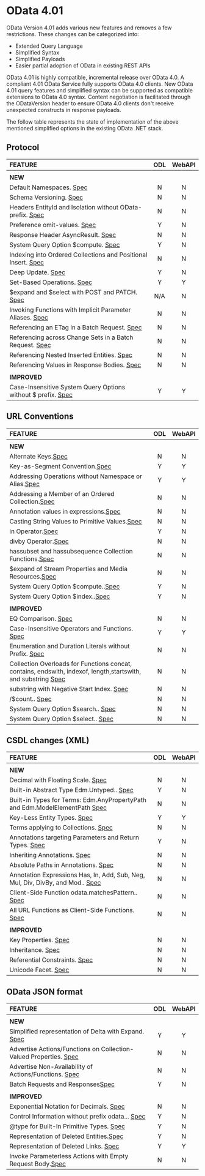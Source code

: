 # OData 4.01

OData Version 4.01 adds various new features and removes a few restrictions. These changes can be categorized into:

- Extended Query Language
- Simplified Syntax
- Simplified Payloads
- Easier partial adoption of OData in existing REST APIs

OData 4.01 is highly compatible, incremental release over OData 4.0. A compliant 4.01 OData Service fully supports OData 4.0 clients.
New OData 4.01 query features and simplified syntax can be supported as compatible extensions to OData 4.0 syntax.
Content negotiation is facilitated through the ODataVersion header to ensure OData 4.0 clients don't receive unexpected constructs in response payloads.

The follow table represents the state of implementation of the above mentioned simplified options in the existing OData .NET stack.

## Protocol

|FEATURE|ODL|WebAPI|
|:---|:--:|:--:|
||||||||||||||||
|**NEW**|
| Default Namespaces. [Spec]("https://docs.oasis-open.org/odata/new-in-odata/v4.01/cn02/new-in-odata-v4.01-cn02.html#_Toc495652484")                                                  |N|N|
| Schema Versioning. [Spec]("https://docs.oasis-open.org/odata/new-in-odata/v4.01/cn02/new-in-odata-v4.01-cn02.html#_Toc495652485")                                                   |N|N|
| Headers EntityId and Isolation without OData- prefix. [Spec]("https://docs.oasis-open.org/odata/new-in-odata/v4.01/cn02/new-in-odata-v4.01-cn02.html#_Toc495652486")                |N|N|
| Preference omit-values. [Spec]("https://docs.oasis-open.org/odata/new-in-odata/v4.01/cn02/new-in-odata-v4.01-cn02.html#_Toc495652487")                                              |Y|N|
| Response Header AsyncResult. [Spec]("https://docs.oasis-open.org/odata/new-in-odata/v4.01/cn02/new-in-odata-v4.01-cn02.html#_Toc495652488")                                         |N|N|
| System Query Option $compute. [Spec]("https://docs.oasis-open.org/odata/new-in-odata/v4.01/cn02/new-in-odata-v4.01-cn02.html#_Toc495652491")                                        |Y|N|
| Indexing into Ordered Collections and Positional Insert. [Spec]("https://docs.oasis-open.org/odata/new-in-odata/v4.01/cn02/new-in-odata-v4.01-cn02.html#_Toc495652536")             |N|N|
| Deep Update. [Spec]("https://docs.oasis-open.org/odata/new-in-odata/v4.01/cn02/new-in-odata-v4.01-cn02.html#_Toc495652537")                                                         |Y|N|
| Set-Based Operations. [Spec]("https://docs.oasis-open.org/odata/new-in-odata/v4.01/cn02/new-in-odata-v4.01-cn02.html#_Toc495652494")                                                |Y|Y|
| $expand and $select with POST and PATCH. [Spec]("https://docs.oasis-open.org/odata/new-in-odata/v4.01/cn02/new-in-odata-v4.01-cn02.html#_Toc495652495")                             |N/A|N|
| Invoking Functions with Implicit Parameter Aliases. [Spec]("https://docs.oasis-open.org/odata/new-in-odata/v4.01/cn02/new-in-odata-v4.01-cn02.html#_Toc495652496")                  |N|N|
| Referencing an ETag in a Batch Request. [Spec]("https://docs.oasis-open.org/odata/new-in-odata/v4.01/cn02/new-in-odata-v4.01-cn02.html#_Toc495652497")                              |N|N|
| Referencing across Change Sets in a Batch Request. [Spec]("https://docs.oasis-open.org/odata/new-in-odata/v4.01/cn02/new-in-odata-v4.01-cn02.html#_Toc495652498")                   |N|N|
| Referencing Nested Inserted Entities. [Spec]("https://docs.oasis-open.org/odata/new-in-odata/v4.01/cn02/new-in-odata-v4.01-cn02.html#_Toc495652499")                                |N|N|
| Referencing Values in Response Bodies. [Spec]("https://docs.oasis-open.org/odata/new-in-odata/v4.01/cn02/new-in-odata-v4.01-cn02.html#_Toc495652500")                               |N|N|
||
|**IMPROVED**|
|Case-Insensitive System Query Options without $ prefix. [Spec](https://docs.oasis-open.org/odata/new-in-odata/v4.01/cn02/new-in-odata-v4.01-cn02.html#_Toc)|Y|Y|

## URL Conventions

|FEATURE|ODL|WebAPI|
|:---|:--:|:--:|
||||||||||||||||
|**NEW**|
|Alternate Keys.[Spec](https://docs.oasis-open.org/odata/new-in-odata/v4.01/cn02/new-in-odata-v4.01-cn02.html#_Toc495652502) |N|N|
|Key-as-Segment Convention.[Spec](https://docs.oasis-open.org/odata/new-in-odata/v4.01/cn02/new-in-odata-v4.01-cn02.html#_Toc495652503) |Y|Y|
|Addressing Operations without Namespace or Alias.[Spec](https://docs.oasis-open.org/odata/new-in-odata/v4.01/cn02/new-in-odata-v4.01-cn02.html#_Toc495652504) |Y|Y|
|Addressing a Member of an Ordered Collection.[Spec](https://docs.oasis-open.org/odata/new-in-odata/v4.01/cn02/new-in-odata-v4.01-cn02.html#_Toc495652505) |N|N|
|Annotation values in expressions.[Spec](https://docs.oasis-open.org/odata/new-in-odata/v4.01/cn02/new-in-odata-v4.01-cn02.html#_Toc495652507) |N|N|
|Casting String Values to Primitive Values.[Spec](https://docs.oasis-open.org/odata/new-in-odata/v4.01/cn02/new-in-odata-v4.01-cn02.html#_Toc495652509) |N|N|
|in Operator.[Spec](https://docs.oasis-open.org/odata/new-in-odata/v4.01/cn02/new-in-odata-v4.01-cn02.html#_Toc495652512) |Y|N|
|divby Operator.[Spec](https://docs.oasis-open.org/odata/new-in-odata/v4.01/cn02/new-in-odata-v4.01-cn02.html#_Toc495652513) |N|N|
|hassubset and hassubsequence Collection Functions.[Spec](https://docs.oasis-open.org/odata/new-in-odata/v4.01/cn02/new-in-odata-v4.01-cn02.html#_Toc495652514) |N|N|
|$expand of Stream Properties and Media Resources.[Spec](https://docs.oasis-open.org/odata/new-in-odata/v4.01/cn02/new-in-odata-v4.01-cn02.html#_Toc495652518) |N|N|
|System Query Option $compute..[Spec](https://docs.oasis-open.org/odata/new-in-odata/v4.01/cn02/new-in-odata-v4.01-cn02.html#_Toc495652521) |Y|N|
|System Query Option $index..[Spec](https://docs.oasis-open.org/odata/new-in-odata/v4.01/cn02/new-in-odata-v4.01-cn02.html#_Toc495652522) |Y|N|
||
|**IMPROVED**|
|EQ Comparison. [Spec](https://docs.oasis-open.org/odata/new-in-odata/v4.01/cn02/new-in-odata-v4.01-cn02.html#_Toc495652508)|N|N|
|Case-Insensitive Operators and Functions.  [Spec](https://docs.oasis-open.org/odata/new-in-odata/v4.01/cn02/new-in-odata-v4.01-cn02.html#_Toc495652506)|Y|Y|
|Enumeration and Duration Literals without Prefix.  [Spec](https://docs.oasis-open.org/odata/new-in-odata/v4.01/cn02/new-in-odata-v4.01-cn02.html#_Toc495652511)|N|N|
|Collection Overloads for Functions concat, contains, endswith, indexof, length,startswith, and substring    [Spec](https://docs.oasis-open.org/odata/new-in-odata/v4.01/cn02/new-in-odata-v4.01-cn02.html#_Toc495652515)|N|N|
|substring with Negative Start Index.  [Spec](https://docs.oasis-open.org/odata/new-in-odata/v4.01/cn02/new-in-odata-v4.01-cn02.html#_Toc495652516)|N|N|
|/$count..  [Spec](https://docs.oasis-open.org/odata/new-in-odata/v4.01/cn02/new-in-odata-v4.01-cn02.html#_Toc495652517)|N|N|
|System Query Option $search..  [Spec](https://docs.oasis-open.org/odata/new-in-odata/v4.01/cn02/new-in-odata-v4.01-cn02.html#_Toc495652519)|N|N|
|System Query Option $select..  [Spec](https://docs.oasis-open.org/odata/new-in-odata/v4.01/cn02/new-in-odata-v4.01-cn02.html#_Toc495652520)|N|N|

## CSDL changes (XML)

|FEATURE|ODL|WebAPI|
|:---|:--:|:--:|
||||||||||||||||
|**NEW**|
|Decimal with Floating Scale. [Spec](https://docs.oasis-open.org/odata/new-in-odata/v4.01/cn02/new-in-odata-v4.01-cn02.html#_Toc495652525) |N|N|
|Built-in Abstract Type Edm.Untyped.. [Spec](https://docs.oasis-open.org/odata/new-in-odata/v4.01/cn02/new-in-odata-v4.01-cn02.html#_Toc495652526) |Y|N|
|Built-in Types for Terms: Edm.AnyPropertyPath and Edm.ModelElementPath  [Spec](https://docs.oasis-open.org/odata/new-in-odata/v4.01/cn02/new-in-odata-v4.01-cn02.html#_Toc495652527) |N|N|
|Key-Less Entity Types. [Spec](https://docs.oasis-open.org/odata/new-in-odata/v4.01/cn02/new-in-odata-v4.01-cn02.html#_Toc495652529) |Y|Y|
|Terms applying to Collections. [Spec](https://docs.oasis-open.org/odata/new-in-odata/v4.01/cn02/new-in-odata-v4.01-cn02.html#_Toc495652533) |N|N|
|Annotations targeting Parameters and Return Types. [Spec](https://docs.oasis-open.org/odata/new-in-odata/v4.01/cn02/new-in-odata-v4.01-cn02.html#_Toc495652534) |Y|N|
|Inheriting Annotations. [Spec](https://docs.oasis-open.org/odata/new-in-odata/v4.01/cn02/new-in-odata-v4.01-cn02.html#_Toc495652535) |N|N|
|Absolute Paths in Annotations. [Spec](https://docs.oasis-open.org/odata/new-in-odata/v4.01/cn02/new-in-odata-v4.01-cn02.html#_Toc495652536) |N|N|
|Annotation Expressions Has, In, Add, Sub, Neg, Mul, Div, DivBy, and Mod.. [Spec](https://docs.oasis-open.org/odata/new-in-odata/v4.01/cn02/new-in-odata-v4.01-cn02.html#_Toc495652537) |N|N|
|Client-Side Function odata.matchesPattern.. [Spec](https://docs.oasis-open.org/odata/new-in-odata/v4.01/cn02/new-in-odata-v4.01-cn02.html#_Toc495652538) |N|N|
|All URL Functions as Client-Side Functions. [Spec](https://docs.oasis-open.org/odata/new-in-odata/v4.01/cn02/new-in-odata-v4.01-cn02.html#_Toc495652539) |N|N|
||
|**IMPROVED**|
|Key Properties. [Spec](https://docs.oasis-open.org/odata/new-in-odata/v4.01/cn02/new-in-odata-v4.01-cn02.html#_Toc495652528) |N|N|
|Inheritance. [Spec](https://docs.oasis-open.org/odata/new-in-odata/v4.01/cn02/new-in-odata-v4.01-cn02.html#_Toc495652530) |N|N|
|Referential Constraints. [Spec](https://docs.oasis-open.org/odata/new-in-odata/v4.01/cn02/new-in-odata-v4.01-cn02.html#_Toc495652531) |N|N|
|Unicode Facet. [Spec](https://docs.oasis-open.org/odata/new-in-odata/v4.01/cn02/new-in-odata-v4.01-cn02.html#_Toc495652532) |N|N|

## OData JSON format

|FEATURE|ODL|WebAPI|
|:---|:--:|:--:|
||||||||||||||||
|**NEW**|
|Simplified representation of Delta with Expand. [Spec](https://docs.oasis-open.org/odata/new-in-odata/v4.01/cn02/new-in-odata-v4.01-cn02.html#_Toc495652547) |Y|Y|
|Advertise Actions/Functions on Collection-Valued Properties. [Spec](https://docs.oasis-open.org/odata/new-in-odata/v4.01/cn02/new-in-odata-v4.01-cn02.html#_Toc495652550) |N|N|
|Advertise Non-Availability of Actions/Functions. [Spec](https://docs.oasis-open.org/odata/new-in-odata/v4.01/cn02/new-in-odata-v4.01-cn02.html#_Toc495652551) |N|N|
|Batch Requests and Responses[Spec](https://docs.oasis-open.org/odata/new-in-odata/v4.01/cn02/new-in-odata-v4.01-cn02.html#_Toc495652553) |Y|N|
||
|**IMPROVED**|
|Exponential Notation for Decimals. [Spec](https://docs.oasis-open.org/odata/new-in-odata/v4.01/cn02/new-in-odata-v4.01-cn02.html#_Toc495652544) |N|N|
|Control Information without prefix odata... [Spec](https://docs.oasis-open.org/odata/new-in-odata/v4.01/cn02/new-in-odata-v4.01-cn02.html#_Toc495652545) |Y|N|
|@type for Built-In Primitive Types. [Spec](https://docs.oasis-open.org/odata/new-in-odata/v4.01/cn02/new-in-odata-v4.01-cn02.html#_Toc495652546) |Y|N|
|Representation of Deleted Entities.[Spec](https://docs.oasis-open.org/odata/new-in-odata/v4.01/cn02/new-in-odata-v4.01-cn02.html#_Toc495652548) |Y|N|
|Representation of Deleted Links. [Spec](https://docs.oasis-open.org/odata/new-in-odata/v4.01/cn02/new-in-odata-v4.01-cn02.html#_Toc495652549) |Y|Y|
|Invoke Parameterless Actions with Empty Request Body.[Spec](https://docs.oasis-open.org/odaclta/new-in-odata/v4.01/cn02/new-in-odata-v4.01-cn02.html#_Toc495652552) |N|N|